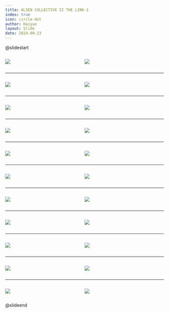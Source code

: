 ```yaml
---
title: ALIEN COLLECTIVE II THE LINK-1
index: true
icon: circle-dot
author: Haiyue
layout: Slide
date: 2024-09-23
---
```

 
@slidestart

<div style="display:flex">
<div style="flex:1">

![](/reading/english/Level-Z/ALIEN%20COLLECTIVE%20II%20THE%20LINK-1/001.webp)
</div>
<div style="flex:1">

![](/reading/english/Level-Z/ALIEN%20COLLECTIVE%20II%20THE%20LINK-1/002.webp)
</div>
</div>

---

<div style="display:flex">
<div style="flex:1">

![](/reading/english/Level-Z/ALIEN%20COLLECTIVE%20II%20THE%20LINK-1/003.webp)
</div>
<div style="flex:1">

![](/reading/english/Level-Z/ALIEN%20COLLECTIVE%20II%20THE%20LINK-1/004.webp)
</div>
</div>

---

<div style="display:flex">
<div style="flex:1">

![](/reading/english/Level-Z/ALIEN%20COLLECTIVE%20II%20THE%20LINK-1/005.webp)
</div>
<div style="flex:1">

![](/reading/english/Level-Z/ALIEN%20COLLECTIVE%20II%20THE%20LINK-1/006.webp)
</div>
</div>

---

<div style="display:flex">
<div style="flex:1">

![](/reading/english/Level-Z/ALIEN%20COLLECTIVE%20II%20THE%20LINK-1/007.webp)
</div>
<div style="flex:1">

![](/reading/english/Level-Z/ALIEN%20COLLECTIVE%20II%20THE%20LINK-1/008.webp)
</div>
</div>

---

<div style="display:flex">
<div style="flex:1">

![](/reading/english/Level-Z/ALIEN%20COLLECTIVE%20II%20THE%20LINK-1/009.webp)
</div>
<div style="flex:1">

![](/reading/english/Level-Z/ALIEN%20COLLECTIVE%20II%20THE%20LINK-1/010.webp)
</div>
</div>

---

<div style="display:flex">
<div style="flex:1">

![](/reading/english/Level-Z/ALIEN%20COLLECTIVE%20II%20THE%20LINK-1/011.webp)
</div>
<div style="flex:1">

![](/reading/english/Level-Z/ALIEN%20COLLECTIVE%20II%20THE%20LINK-1/012.webp)
</div>
</div>

---

<div style="display:flex">
<div style="flex:1">

![](/reading/english/Level-Z/ALIEN%20COLLECTIVE%20II%20THE%20LINK-1/013.webp)
</div>
<div style="flex:1">

![](/reading/english/Level-Z/ALIEN%20COLLECTIVE%20II%20THE%20LINK-1/014.webp)
</div>
</div>

---

<div style="display:flex">
<div style="flex:1">

![](/reading/english/Level-Z/ALIEN%20COLLECTIVE%20II%20THE%20LINK-1/015.webp)
</div>
<div style="flex:1">

![](/reading/english/Level-Z/ALIEN%20COLLECTIVE%20II%20THE%20LINK-1/016.webp)
</div>
</div>

---

<div style="display:flex">
<div style="flex:1">

![](/reading/english/Level-Z/ALIEN%20COLLECTIVE%20II%20THE%20LINK-1/017.webp)
</div>
<div style="flex:1">

![](/reading/english/Level-Z/ALIEN%20COLLECTIVE%20II%20THE%20LINK-1/018.webp)
</div>
</div>

---

<div style="display:flex">
<div style="flex:1">

![](/reading/english/Level-Z/ALIEN%20COLLECTIVE%20II%20THE%20LINK-1/019.webp)
</div>
<div style="flex:1">

![](/reading/english/Level-Z/ALIEN%20COLLECTIVE%20II%20THE%20LINK-1/020.webp)
</div>
</div>

---

<div style="display:flex">
<div style="flex:1">

![](/reading/english/Level-Z/ALIEN%20COLLECTIVE%20II%20THE%20LINK-1/021.webp)
</div>
<div style="flex:1">

![](/reading/english/Level-Z/ALIEN%20COLLECTIVE%20II%20THE%20LINK-1/022.webp)
</div>
</div>

@slideend